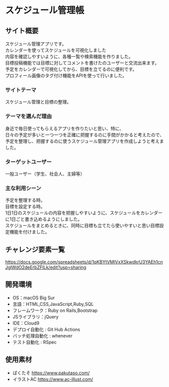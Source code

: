 # スケジュール管理帳

## サイト概要
スケジュール管理アプリです。</br>
カレンダーを使ってスケジュールを可視化しました</br>
内容を確認しやすいように、各種一覧や検索機能を作りました。</br>
目標投稿機能では目標に対してコメントを書けたのユーザーと交流出来ます。</br>
予定をカレンダーで可視化してから、目標を立てるのに便利です。</br>
プロフィール画像のタグ付け機能をAPIを使って行いました。



### サイトテーマ
スケジュール管理と目標の整理。


### テーマを選んだ理由
身近で毎日使ってもらえるアプリを作りたいと思い、特に、</br>
日々の予定が多いと一つ一つを正確に把握するのに手間がかかると考えたので、</br>
予定を整理し、把握するのに使うスケジュール管理アプリを作成しようと考えました。


### ターゲットユーザー
一般ユーザー（学生、社会人、主婦等）


### 主な利用シーン
予定を整理する時。</br>
目標を設定する時。</br>
1日1日のスケジュールの内容を把握しやすいように、スケジュールをカレンダーに1日ごと書き込めるようにしました。</br>
スケジュールをまとめるときに、同時に目標も立てたら使いやすいと思い目標設定機能を付けました。


## チャレンジ要素一覧
https://docs.google.com/spreadsheets/d/1qKBYtVMIVxXSkwdkrU3YAEh1cnJgIWdO2deErbZFILk/edit?usp=sharing



## 開発環境
- OS：macOS Big Sur
- 言語：HTML,CSS,JavaScript,Ruby,SQL
- フレームワーク：Ruby on Rails,Bootstrap
- JSライブラリ：jQuery
- IDE：Cloud9
- デプロイ自動化 : Git Hub Actions
- バッチ処理自動化 : whenever
- テスト自動化 : RSpec



## 使用素材
- ぱくたそ https://www.pakutaso.com/
- イラストAC https://www.ac-illust.com/
